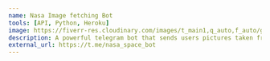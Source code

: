 ```yaml
---
name: Nasa Image fetching Bot
tools: [API, Python, Heroku]
image: https://fiverr-res.cloudinary.com/images/t_main1,q_auto,f_auto/gigs/104091794/original/bf7b9db97edc4280295f3286e31fadbb016f3466/write-telegram-bots-for-you.png
description: A powerful telegram bot that sends users pictures taken from api.nasa.gov.
external_url: https://t.me/nasa_space_bot
---
```

